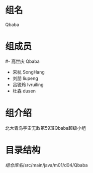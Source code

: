 # 组名 
 Qbaba

# 组成员
#- 高世庆 Qbaba
- 宋杭 SongHang
- 刘朋 liupeng
- 吕锐玲 lvruiling
- 杜森 dusen

# 组介绍
北大青鸟宇宙无敌第59班Qbaba超级小组


# 目录结构
$组仓库名$/src/main/java/m01/d04/Qbaba
